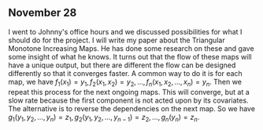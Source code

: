 ## November 28

I went to Johnny's office hours and we discussed possibilities for what I should do for the project. I will write my paper about the Triangular Monotone Increasing Maps. He has done some research on these and gave some insight of what he knows. It turns out that the flow of these maps will have a unique output, but there are different the flow can be designed differently so that it converges faster. A common way to do it is for each map, we have $f_1(x_1) =y_1, f_2(x_1,x_2)=y_2,...,f_n(x_1,x_2,...,x_n)=y_n.$ Then we repeat this process for the next ongoing maps. This will converge, but at a slow rate because the first component is not acted upon by its covariates. The alternative is to reverse the dependencies on the next map. So we have $g_1(y_1,y_2,...,y_n)=z_1,g_2(y_1,y_2,...,y_{n-1})=z_2,...,g_n(y_n)=z_n.$

